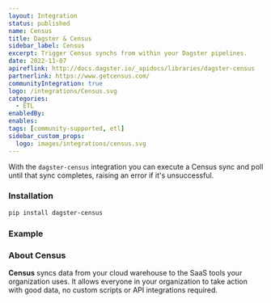 ```yaml
---
layout: Integration
status: published
name: Census
title: Dagster & Census
sidebar_label: Census
excerpt: Trigger Census synchs from within your Dagster pipelines.
date: 2022-11-07
apireflink: http://docs.dagster.io/_apidocs/libraries/dagster-census
partnerlink: https://www.getcensus.com/
communityIntegration: true
logo: /integrations/Census.svg
categories:
  - ETL
enabledBy:
enables:
tags: [community-supported, etl]
sidebar_custom_props: 
  logo: images/integrations/census.svg
---
```


With the `dagster-census` integration you can execute a Census sync and poll until that sync completes, raising an error if it's unsuccessful.

### Installation

```bash
pip install dagster-census
```

### Example

<CodeExample filePath="integrations/census.py" language="python" />

### About Census

**Census** syncs data from your cloud warehouse to the SaaS tools your organization uses. It allows everyone in your organization to take action with good data, no custom scripts or API integrations required.
